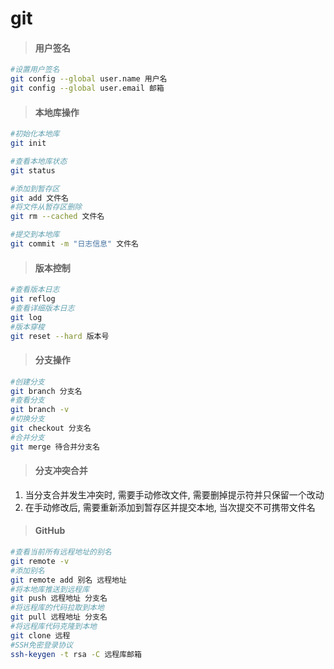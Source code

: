 # git




> #### 用户签名

```sh
#设置用户签名
git config --global user.name 用户名				
git config --global user.email 邮箱
```



> #### 本地库操作

```sh
#初始化本地库
git init

#查看本地库状态
git status

#添加到暂存区
git add 文件名
#将文件从暂存区删除
git rm --cached 文件名

#提交到本地库
git commit -m "日志信息" 文件名
```



> #### 版本控制

```sh
#查看版本日志  
git reflog
#查看详细版本日志
git log
#版本穿梭
git reset --hard 版本号
```



> #### 分支操作

```sh
#创建分支
git branch 分支名
#查看分支
git branch -v
#切换分支
git checkout 分支名
#合并分支
git merge 待合并分支名
```



> #### 分支冲突合并

1. 当分支合并发生冲突时, 需要手动修改文件, 需要删掉提示符并只保留一个改动
2. 在手动修改后, 需要重新添加到暂存区并提交本地, 当次提交不可携带文件名



> #### GitHub

```sh
#查看当前所有远程地址的别名
git remote -v
#添加别名
git remote add 别名 远程地址
#将本地库推送到远程库
git push 远程地址 分支名
#将远程库的代码拉取到本地
git pull 远程地址 分支名
#将远程库代码克隆到本地
git clone 远程
#SSH免密登录协议
ssh-keygen -t rsa -C 远程库邮箱
```

